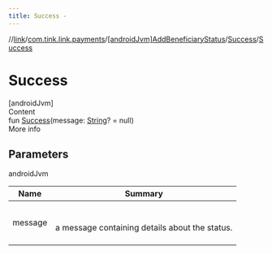 ```yaml
---
title: Success -
---
```

//[link](../../../index.md)/[com.tink.link.payments](../../index.md)/[[androidJvm]AddBeneficiaryStatus](../index.md)/[Success](index.md)/[Success](-success.md)



# Success  
[androidJvm]  
Content  
fun [Success](-success.md)(message: [String](https://kotlinlang.org/api/latest/jvm/stdlib/kotlin/-string/index.html)? = null)  
More info  


## Parameters  
  
androidJvm  
  
|  Name|  Summary| 
|---|---|
| <a name="com.tink.link.payments/AddBeneficiaryStatus.Success/Success/#kotlin.String?/PointingToDeclaration/"></a>message| <a name="com.tink.link.payments/AddBeneficiaryStatus.Success/Success/#kotlin.String?/PointingToDeclaration/"></a><br><br>a message containing details about the status.<br><br>
  
  




